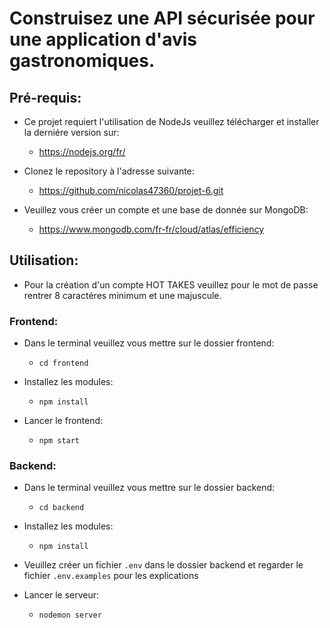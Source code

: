 # Construisez une API sécurisée pour une application d'avis gastronomiques.

## Pré-requis:

* Ce projet requiert l'utilisation de NodeJs veuillez télécharger et installer la derniére version sur:
    * https://nodejs.org/fr/

* Clonez le repository à l'adresse suivante:
    * https://github.com/nicolas47360/projet-6.git 

* Veuillez vous créer un compte et une base de donnée sur MongoDB:
    * https://www.mongodb.com/fr-fr/cloud/atlas/efficiency

## Utilisation:
* Pour la création d'un compte HOT TAKES veuillez pour le mot de passe rentrer 8 caractéres minimum et une majuscule.

### Frontend:
* Dans le terminal veuillez vous mettre sur le dossier frontend:
    * `cd frontend`

* Installez les modules:
    * `npm install`

* Lancer le frontend:
    * `npm start `

### Backend:

* Dans le terminal veuillez vous mettre sur le dossier backend:
    * `cd backend`

* Installez les modules:
    * `npm install`

* Veuillez créer un fichier `.env` dans le dossier backend et regarder le fichier `.env.examples` pour les explications


* Lancer le serveur:
    * `nodemon server `
